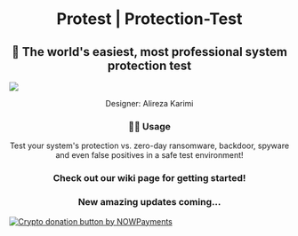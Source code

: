 <h1 align="center">Protest | Protection-Test</h1>
<h2 align="center">🔐 The world's easiest, most professional system protection test</h2>
<img align="center" src="https://ccortex.ir/storage/2022/08/cco-protest-2-1536x384.png">
<p align="center">Designer: Alireza Karimi</p>
<h3 align="center">👨‍💻 Usage</h3>
<p align="center">Test your system's protection vs. zero-day ransomware, backdoor, spyware and even false positives in a safe test environment!</p>
<h3 align="center">Check out our wiki page for getting started!</h3>
<h3 align="center">New amazing updates coming...</h3>
<div align="center style="text-align: center; display: block">
  <a href="https://nowpayments.io/donation?api_key=JF7ZKA8-2TXMFHC-QD5AFX7-27D25VM" target="_blank">
    <img src="https://nowpayments.io/images/embeds/donation-button-white.svg" alt="Crypto donation button by NOWPayments">
  </a>
</div>
